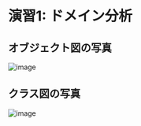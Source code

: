 # 演習1: ドメイン分析
## オブジェクト図の写真
![image](https://github.com/user-attachments/assets/ddae2601-2562-4676-b200-5a2b28254089)

## クラス図の写真
![image](https://github.com/user-attachments/assets/bc70d92d-b0b5-4bb0-9f43-4b7810afa34c)
